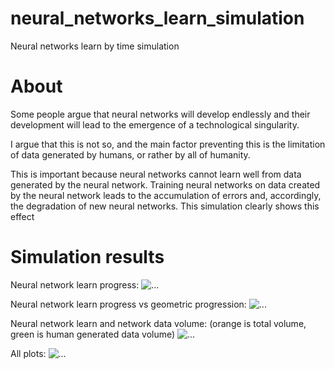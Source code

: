# neural_networks_learn_simulation
Neural networks learn by time simulation

# About

Some people argue that neural networks will develop endlessly and their development will lead to the emergence of a technological singularity.

I argue that this is not so, and the main factor preventing this is the limitation of data generated by humans, or rather by all of humanity.

This is important because neural networks cannot learn well from data generated by the neural network. Training neural networks on data created by the neural network leads to the accumulation of errors and, accordingly, the degradation of new neural networks. This simulation clearly shows this effect

# Simulation results

Neural network learn progress:
![...](https://github.com/ketoslavaket/neural_networks_learn_simulation/blob/main/Figure_1.png?raw=true)

Neural network learn progress vs geometric progression:
![...](https://github.com/ketoslavaket/neural_networks_learn_simulation/blob/main/Figure_2.png?raw=true)

Neural network learn and network data volume:
(orange is total volume, green is human generated data volume)
![...](https://github.com/ketoslavaket/neural_networks_learn_simulation/blob/main/Figure_3.png?raw=true)

All plots:
![...](https://github.com/ketoslavaket/neural_networks_learn_simulation/blob/main/Figure_4.png?raw=true)
